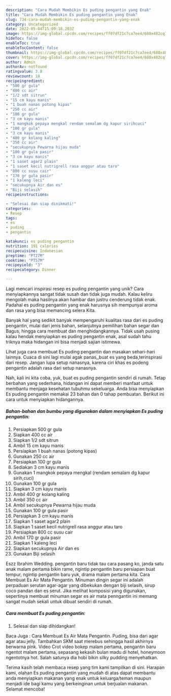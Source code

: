 ```yaml
---
description: "Cara Mudah Membikin Es puding pengantin yang Enak"
title: "Cara Mudah Membikin Es puding pengantin yang Enak"
slug: 734-cara-mudah-membikin-es-puding-pengantin-yang-enak
category: Uncategorized
date: 2022-05-04T15:09:18.203Z
image: https://img-global.cpcdn.com/recipes/ff07df21c7ca7ee4/680x482cq70/es-puding-pengantin-foto-resep-utama.jpg
hideToc: false
enableToc: true
enableTocContent: false
thumbnail: https://img-global.cpcdn.com/recipes/ff07df21c7ca7ee4/680x482cq70/es-puding-pengantin-foto-resep-utama.jpg
cover: https://img-global.cpcdn.com/recipes/ff07df21c7ca7ee4/680x482cq70/es-puding-pengantin-foto-resep-utama.jpg
author: Admin
authorAv: notfound
ratingvalue: 3.8
reviewcount: 18
recipeingredient:
- "500 gr gula"
- "400 cc air"
- "1/2 sdt sitrun"
- "15 cm kayu manis"
- "1 buah nanas potong kipas"
- "250 cc air"
- "100 gr gula"
- "3 cm kayu manis"
- "1 mangkok pepaya mengkal rendam semalam dg kapur sirihcuci"
- "100 gr gula"
- "3 cm kayu manis"
- "400 gr kolang kaling"
- "350 cc air"
- "secukupnya Pewarna hijau muda"
- "100 gr gula pasir"
- "3 cm kayu manis"
- "1 saset agar2 plain"
- "1 saset kecil nutrigrell rasa anggur atau taro"
- "800 cc susu cair"
- "170 gr gula pasir"
- "1 kaleng leci"
- "secukupnya Air dan es"
- "Biji selasih"
recipeinstructions:

- "Selesai dan siap dinikmati!"
categories:
- Resep
tags:
- es
- puding
- pengantin

katakunci: es puding pengantin 
nutrition: 191 calories
recipecuisine: Indonesian
preptime: "PT27M"
cooktime: "PT57M"
recipeyield: "3"
recipecategory: Dinner

---
```





Lagi mencari inspirasi resep es puding pengantin yang unik? Cara menyiapkannya sangat tidak susah dan tidak juga mudah. Kalau keliru mengolah maka hasilnya akan hambar dan justru cenderung tidak enak. Padahal es puding pengantin yang enak harusnya sih mempunyai aroma dan rasa yang bisa memancing selera Kita.





Banyak hal yang sedikit banyak mempengaruhi kualitas rasa dari es puding pengantin, mulai dari jenis bahan, selanjutnya pemilihan bahan segar dan Bagus, hingga cara membuat dan menghidangkannya. Tidak usah pusing kalau hendak menyiapkan es puding pengantin enak,      asal sudah tahu triknya maka hidangan ini bisa menjadi sajian istimewa.














Lihat juga cara membuat Es puding pengantin dan masakan sehari-hari lainnya. Cuaca di sini lagi mulai agak panas,,buat es yang beda,terinspirasi dari resep. Jangan lupa setup nanasnya, karena ciri khas es podeng pengantin adalah rasa dari setup nanasnya.






Nah, kali ini kita coba, yuk, buat es puding pengantin sendiri di rumah. Tetap berbahan yang sederhana, hidangan ini dapat memberi manfaat untuk membantu menjaga kesehatan tubuhmu sekeluarga. Anda bisa menyiapkan Es puding pengantin memakai 23 bahan dan 0 tahap pembuatan. Berikut ini cara untuk menyiapkan hidangannya.

<!--inarticleads1-->

##### Bahan-bahan dan bumbu yang digunakan dalam menyiapkan Es puding pengantin:

1. Persiapkan 500 gr gula
1. Siapkan 400 cc air
1. Siapkan 1/2 sdt sitrun
1. Ambil 15 cm kayu manis
1. Persiapkan 1 buah nanas (potong kipas)
1. Gunakan 250 cc air
1. Persiapkan 100 gr gula
1. Sediakan 3 cm kayu manis
1. Gunakan 1 mangkok pepaya mengkal (rendam semalam dg kapur sirih,cuci)
1. Gunakan 100 gr gula
1. Siapkan 3 cm kayu manis
1. Ambil 400 gr kolang kaling
1. Ambil 350 cc air
1. Ambil secukupnya Pewarna hijau muda
1. Gunakan 100 gr gula pasir
1. Persiapkan 3 cm kayu manis
1. Siapkan 1 saset agar2 plain
1. Siapkan 1 saset kecil nutrigrell rasa anggur atau taro
1. Persiapkan 800 cc susu cair
1. Ambil 170 gr gula pasir
1. Siapkan 1 kaleng leci
1. Siapkan secukupnya Air dan es
1. Gunakan Biji selasih


Eszz Ibrahim Wedding. pengantin baru tidak tau cara pasang ko, janda satu anak malam pertama bikin rame, ngintip pengantin baru persiapan buat tempur, ngintip pengantin baru yuk, drama malam pertama kita. Cara Membuat Es Air Mata Pengantin. Minuman dingin segar ini adalah perpaduan serutan agar-agar yang dibekukan dengan biji selasih, sirup coco pandan dan es serut. Jika melihat komposisi yang digunakan, sepertinya membuat minuman segar es air mata penngantin ini memang sangat mudah sekali untuk dibuat sendiri di rumah. 

<!--inarticleads2-->

##### Cara membuat Es puding pengantin:


1. Selesai dan siap dihidangkan!

Baca Juga : Cara Membuat Es Air Mata Pengantin. Puding, bisa dari agar agar atau jelly. Tambahkan SKM saat merebus sehingga hasil akhirnya berwarna pink. Video Crot video bokep malam pertama, pengantin baru ngentot malam pertama, sepasang kekasih bulan madu di hotel, honeymoon ngentotnya hot. Salah satunya dia hobi bikin silky pudding menyehatkan. 

Terima kasih telah membaca resep yang tim kami tampilkan di sini. Harapan kami, olahan Es puding pengantin yang mudah di atas dapat membantu anda menyiapkan makanan yang enak untuk keluarga/teman maupun menjadi ide bagi kamu yang berkeinginan untuk berjualan makanan. Selamat mencoba!
